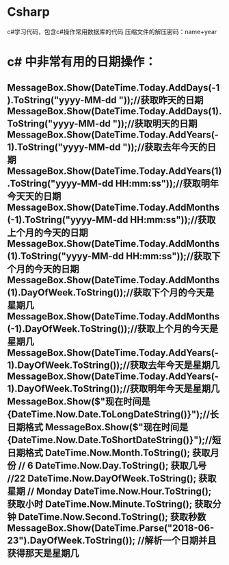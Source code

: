 # Csharp

c#学习代码，包含c#操作常用数据库的代码
压缩文件的解压密码：name+year

# c# 中非常有用的日期操作：
<h2>
 MessageBox.Show(DateTime.Today.AddDays(-1).ToString("yyyy-MM-dd "));//获取昨天的日期
 MessageBox.Show(DateTime.Today.AddDays(1).ToString("yyyy-MM-dd "));//获取明天的日期
 MessageBox.Show(DateTime.Today.AddYears(-1).ToString("yyyy-MM-dd "));//获取去年今天的日期
 MessageBox.Show(DateTime.Today.AddYears(1).ToString("yyyy-MM-dd HH:mm:ss"));//获取明年今天天的日期
 MessageBox.Show(DateTime.Today.AddMonths(-1).ToString("yyyy-MM-dd HH:mm:ss"));//获取上个月的今天的日期
 MessageBox.Show(DateTime.Today.AddMonths(1).ToString("yyyy-MM-dd HH:mm:ss"));//获取下个月的今天的日期
 MessageBox.Show(DateTime.Today.AddMonths(1).DayOfWeek.ToString());//获取下个月的今天是星期几
 MessageBox.Show(DateTime.Today.AddMonths(-1).DayOfWeek.ToString());//获取上个月的今天是星期几
 MessageBox.Show(DateTime.Today.AddYears(-1).DayOfWeek.ToString());//获取去年今天是星期几
 MessageBox.Show(DateTime.Today.AddYears(-1).DayOfWeek.ToString());//获取明年今天是星期几
 MessageBox.Show($"现在时间是{DateTime.Now.Date.ToLongDateString()}");//长日期格式
 MessageBox.Show($"现在时间是{DateTime.Now.Date.ToShortDateString()}");//短日期格式
 DateTime.Now.Month.ToString();      获取月份   // 6
 DateTime.Now.Day.ToString();     获取几号  //22
 DateTime.Now.DayOfWeek.ToString(); 获取星期   // Monday
 DateTime.Now.Hour.ToString();          获取小时    
 DateTime.Now.Minute.ToString();     获取分钟    
 DateTime.Now.Second.ToString();     获取秒数   
 MessageBox.Show(DateTime.Parse("2018-06-23").DayOfWeek.ToString()); //解析一个日期并且获得那天是星期几 
</h2>
